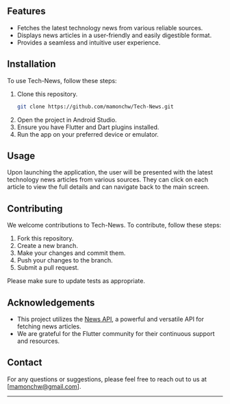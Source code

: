 



## Features

- Fetches the latest technology news from various reliable sources.
- Displays news articles in a user-friendly and easily digestible format.
- Provides a seamless and intuitive user experience.



## Installation

To use Tech-News, follow these steps:

1. Clone this repository.
   ```sh
   git clone https://github.com/mamonchw/Tech-News.git
   ```
2. Open the project in Android Studio.
3. Ensure you have Flutter and Dart plugins installed.
4. Run the app on your preferred device or emulator.



## Usage

Upon launching the application, the user will be presented with the latest technology news articles from various sources. They can click on each article to view the full details and can navigate back to the main screen.

## Contributing

We welcome contributions to Tech-News. To contribute, follow these steps:

1. Fork this repository.
2. Create a new branch.
3. Make your changes and commit them.
4. Push your changes to the branch.
5. Submit a pull request.

Please make sure to update tests as appropriate.



## Acknowledgements

- This project utilizes the [News API](https://newsapi.org/), a powerful and versatile API for fetching news articles.
- We are grateful for the Flutter community for their continuous support and resources.

## Contact

For any questions or suggestions, please feel free to reach out to us at [mamonchw@gmail.com].

---

